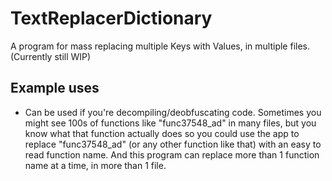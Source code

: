 # TextReplacerDictionary
A program for mass replacing multiple Keys with Values, in multiple files. (Currently still WIP)

## Example uses
- Can be used if you're decompiling/deobfuscating code. Sometimes you might see 100s of functions like "func37548_ad" in many files, 
but you know what that function actually does so you could use the app to replace "func37548_ad" (or any other function like that) with an easy to read function name.
And this program can replace more than 1 function name at a time, in more than 1 file.
